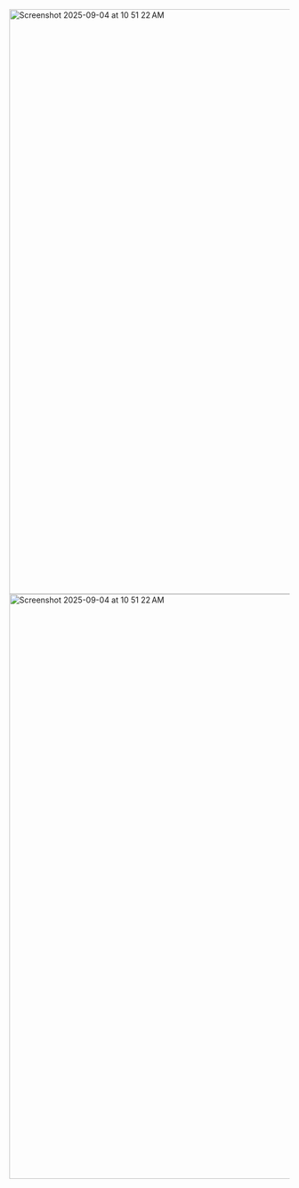 <img width="1680" height="1050" alt="Screenshot 2025-09-04 at 10 51 22 AM" src="https://github.com/user-attachments/assets/f0d2c12b-09af-406f-a3f4-183ab3784d2d" />
<img width="1680" height="1050" alt="Screenshot 2025-09-04 at 10 51 22 AM" src="https://github.com/user-attachments/assets/47a972bb-ca21-4123-83a8-4479248d98a0" />
